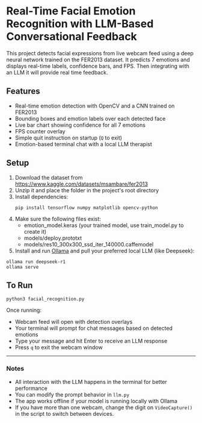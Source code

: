 # Real-Time Facial Emotion Recognition with LLM-Based Conversational Feedback

This project detects facial expressions from live webcam feed using a deep neural network trained on the FER2013 dataset. It predicts 7 emotions and displays real-time labels, confidence bars, and FPS. Then integrating with an LLM it will provide real time feedback.

## Features

- Real-time emotion detection with OpenCV and a CNN trained on FER2013  
- Bounding boxes and emotion labels over each detected face  
- Live bar chart showing confidence for all 7 emotions  
- FPS counter overlay  
- Simple quit instruction on startup (`Q` to exit)  
- Emotion-based terminal chat with a local LLM therapist

## Setup

1. Download the dataset from https://www.kaggle.com/datasets/msambare/fer2013  
2. Unzip it and place the folder in the project's root directory  
3. Install dependencies:  
   ```
   pip install tensorflow numpy matplotlib opencv-python
   ```
4. Make sure the following files exist:  
   - emotion_model.keras (your trained model, use train_model.py to create it)  
   - models/deploy.prototxt  
   - models/res10_300x300_ssd_iter_140000.caffemodel
5.  Install and run [Ollama](https://ollama.com) and pull your preferred local LLM (like Deepseek):
```
ollama run deepseek-r1
ollama serve
```
## To Run

```
python3 facial_recognition.py
```


Once running:
- Webcam feed will open with detection overlays
- Your terminal will prompt for chat messages based on detected emotions
- Type your message and hit Enter to receive an LLM response
- Press `q` to exit the webcam window

---

### Notes

- All interaction with the LLM happens in the terminal for better performance  
- You can modify the prompt behavior in `llm.py`  
- The app works offline if your model is running locally with Ollama
- If you have more than one webcam, change the digit on `VideoCapture()` in the script to switch between devices.

